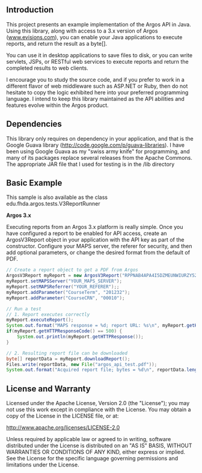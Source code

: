 ## Introduction

This project presents an example implementation of the Argos API in Java. Using this library, along with access to a 3.x version of Argos (www.evisions.com), you can enable your Java applications to execute reports, and return the result as a byte[].

You can use it in desktop applications to save files to disk, or you can write servlets, JSPs, or RESTful web services to execute reports and return the completed results to web clients.

I encourage you to study the source code, and if you prefer to work in a different flavor of web middleware such as ASP.NET or Ruby, then do not hesitate to copy the logic exhibited here into your preferred programming language. I intend to keep this library maintained as the API abilities and features evolve within the Argos product.

## Dependencies

This library only requires on dependency in your application, and that is the Google Guava library (http://code.google.com/p/guava-libraries). I have been using Google Guava as my "swiss army knife" for programming, and many of its packages replace several releases from the Apache Commons. The appropriate JAR file that I used for testing is in the /lib directory

## Basic Example

This sample is also available as the class edu.fhda.argos.tests.V3ReportRunner

**Argos 3.x**

Executing reports from an Argos 3.x platform is really simple. Once you have configured a report to be enabled for API access, create an ArgosV3Report object in your application with the API key as part of the constructor. Configure your MAPS server, the referer for security, and then add optional parameters, or change the desired format from the default of PDF.

```java
// Create a report object to get a PDF from Argos
ArgosV3Report myReport = new ArgosV3Report("RPPNAB4APA4I5DZMEUNWIURZY52YEF6CXU4DWHCAB25KV36U27MWFCEYXDXIZA7TWEBRC4VMNKWHM");
myReport.setMAPSServer("YOUR_MAPS_SERVER");
myReport.setMAPSReferrer("YOUR_REFERER");;
myReport.addParameter("CourseTerm", "201232");
myReport.addParameter("CourseCRN", "00010");

// Run a test
// 1. Report executes correctly
myReport.executeReport();
System.out.format("MAPS response = %d; report URL: %s\n", myReport.getHTTPResponseCode(), myReport.getMAPSReportURL());
if(myReport.getHTTPResponseCode() == 500) {
    System.out.println(myReport.getHTTPResponse());
}

// 2. Resulting report file can be downloaded
byte[] reportData = myReport.downloadReport();
Files.write(reportData, new File("argos_api_test.pdf"));
System.out.format("Acquired report file; bytes = %d\n", reportData.length);
```

## License and Warranty

Licensed under the Apache License, Version 2.0 (the "License"); you may not use this work except in compliance with the License. You may obtain a copy of the License in the LICENSE file, or at:

http://www.apache.org/licenses/LICENSE-2.0

Unless required by applicable law or agreed to in writing, software distributed under the License is distributed on an "AS IS" BASIS, WITHOUT WARRANTIES OR CONDITIONS OF ANY KIND, either express or implied. See the License for the specific language governing permissions and limitations under the License.